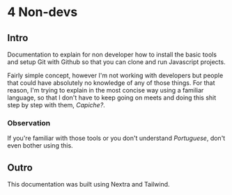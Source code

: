 # 4 Non-devs

## Intro

Documentation to explain for non developer how to install the basic tools and setup Git with Github so that you can clone and run Javascript projects.

Fairly simple concept, however I'm not working with developers but people that could have absolutely no knowledge of any of those things. For that reason, I'm trying to explain in the most concise way using a familiar language, so that I don't have to keep going on meets and doing this shit step by step with them, _Capiche?_.

### Observation

If you're familiar with those tools or you don't understand _Portuguese_, don't even bother using this.

## Outro

This documentation was built using Nextra and Tailwind.
